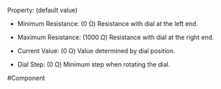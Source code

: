 Property: (default value)

- Minimum Resistance: (0 Ω)
   Resistance with dial at the left end.

- Maximum Resistance: (1000 Ω)
   Resistance with dial at the right end.

- Current Value: (0 Ω)
   Value determined by dial position.

- Dial Step: (0 Ω)
   Minimum step when rotating the dial.


#Component